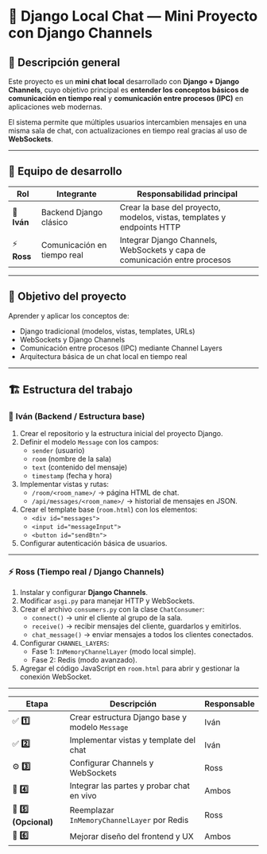 # 💬 Django Local Chat — Mini Proyecto con Django Channels

## 📘 Descripción general

Este proyecto es un **mini chat local** desarrollado con **Django + Django Channels**, cuyo objetivo principal es **entender los conceptos básicos de comunicación en tiempo real** y **comunicación entre procesos (IPC)** en aplicaciones web modernas.

El sistema permite que múltiples usuarios intercambien mensajes en una misma sala de chat, con actualizaciones en tiempo real gracias al uso de **WebSockets**.

---

## 👥 Equipo de desarrollo

| Rol | Integrante | Responsabilidad principal |
|------|-------------|-----------------------------|
| 🧩 **Iván** | Backend Django clásico | Crear la base del proyecto, modelos, vistas, templates y endpoints HTTP |
| ⚡ **Ross** | Comunicación en tiempo real | Integrar Django Channels, WebSockets y capa de comunicación entre procesos |

---

## 🎯 Objetivo del proyecto

Aprender y aplicar los conceptos de:

- Django tradicional (modelos, vistas, templates, URLs)
- WebSockets y Django Channels
- Comunicación entre procesos (IPC) mediante Channel Layers
- Arquitectura básica de un chat local en tiempo real

---

## 🏗️ Estructura del trabajo

### 🧩 **Iván (Backend / Estructura base)**

1. Crear el repositorio y la estructura inicial del proyecto Django.  
2. Definir el modelo `Message` con los campos:
   - `sender` (usuario)
   - `room` (nombre de la sala)
   - `text` (contenido del mensaje)
   - `timestamp` (fecha y hora)
3. Implementar vistas y rutas:
   - `/room/<room_name>/` → página HTML de chat.  
   - `/api/messages/<room_name>/` → historial de mensajes en JSON.  
4. Crear el template base (`room.html`) con los elementos:
   - `<div id="messages">`
   - `<input id="messageInput">`
   - `<button id="sendBtn">`
5. Configurar autenticación básica de usuarios.

---

### ⚡ **Ross (Tiempo real / Django Channels)**

1. Instalar y configurar **Django Channels**.  
2. Modificar `asgi.py` para manejar HTTP y WebSockets.  
3. Crear el archivo `consumers.py` con la clase `ChatConsumer`:
   - `connect()` → unir el cliente al grupo de la sala.  
   - `receive()` → recibir mensajes del cliente, guardarlos y emitirlos.  
   - `chat_message()` → enviar mensajes a todos los clientes conectados.  
4. Configurar `CHANNEL_LAYERS`:
   - Fase 1: `InMemoryChannelLayer` (modo local simple).  
   - Fase 2: Redis (modo avanzado).  
5. Agregar el código JavaScript en `room.html` para abrir y gestionar la conexión WebSocket.

---

| Etapa                 | Descripción                                     | Responsable |
| --------------------- | ----------------------------------------------- | ----------- |
| ✅ **1️⃣**             | Crear estructura Django base y modelo `Message` | Iván        |
| ✅ **2️⃣**             | Implementar vistas y template del chat          | Iván        |
| ⚙️ **3️⃣**            | Configurar Channels y WebSockets                | Ross        |
| 🔄 **4️⃣**            | Integrar las partes y probar chat en vivo       | Ambos       |
| 🚀 **5️⃣ (Opcional)** | Reemplazar `InMemoryChannelLayer` por Redis     | Ross        |
| 🎨 **6️⃣**            | Mejorar diseño del frontend y UX                | Ambos       |

